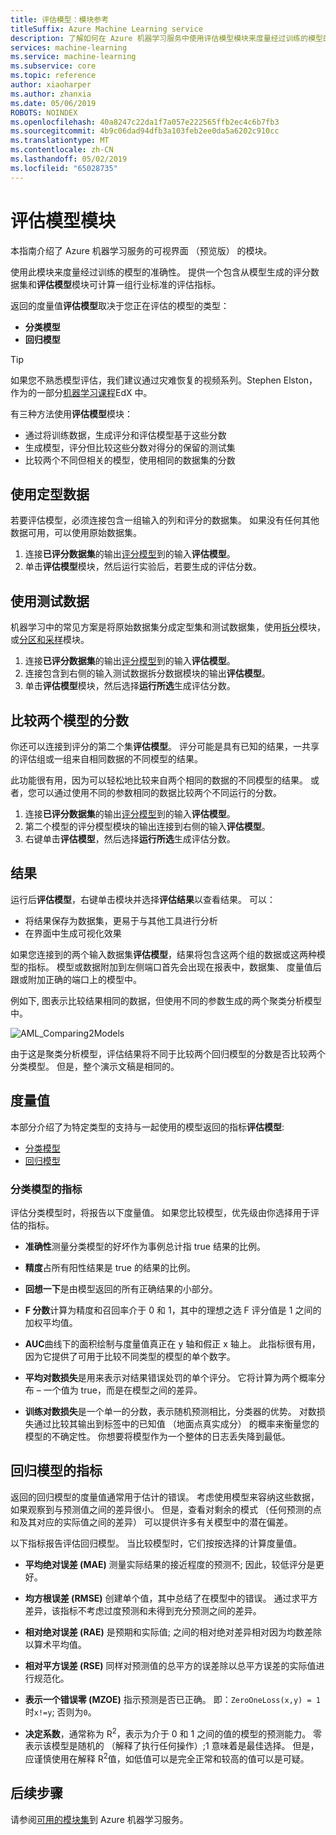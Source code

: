 ```yaml
---
title: 评估模型：模块参考
titleSuffix: Azure Machine Learning service
description: 了解如何在 Azure 机器学习服务中使用评估模型模块来度量经过训练的模型的准确性。
services: machine-learning
ms.service: machine-learning
ms.subservice: core
ms.topic: reference
author: xiaoharper
ms.author: zhanxia
ms.date: 05/06/2019
ROBOTS: NOINDEX
ms.openlocfilehash: 40a8247c22da1f7a057e222565ffb2ec4c6b7fb3
ms.sourcegitcommit: 4b9c06dad94dfb3a103feb2ee0da5a6202c910cc
ms.translationtype: MT
ms.contentlocale: zh-CN
ms.lasthandoff: 05/02/2019
ms.locfileid: "65028735"
---
```

# <a name="evaluate-model-module"></a>评估模型模块

本指南介绍了 Azure 机器学习服务的可视界面 （预览版） 的模块。

使用此模块来度量经过训练的模型的准确性。 提供一个包含从模型生成的评分数据集和**评估模型**模块可计算一组行业标准的评估指标。
  
 返回的度量值**评估模型**取决于您正在评估的模型的类型：  
  
-   **分类模型**    
-   **回归模型**    



> [!TIP]
> 如果您不熟悉模型评估，我们建议通过灾难恢复的视频系列。Stephen Elston，作为的一部分[机器学习课程](https://blogs.technet.microsoft.com/machinelearning/2015/09/08/new-edx-course-data-science-machine-learning-essentials/)EdX 中。 


有三种方法使用**评估模型**模块：

+ 通过将训练数据，生成评分和评估模型基于这些分数
+ 生成模型，评分但比较这些分数对得分的保留的测试集
+ 比较两个不同但相关的模型，使用相同的数据集的分数

## <a name="use-the-training-data"></a>使用定型数据

若要评估模型，必须连接包含一组输入的列和评分的数据集。  如果没有任何其他数据可用，可以使用原始数据集。

1. 连接**已评分数据集**的输出[评分模型](./score-model.md)到的输入**评估模型**。 
2. 单击**评估模型**模块，然后运行实验后，若要生成的评估分数。

## <a name="use-testing-data"></a>使用测试数据

机器学习中的常见方案是将原始数据集分成定型集和测试数据集，使用[拆分](./split-data.md)模块，或[分区和采样](./partition-and-sample.md)模块。 

1. 连接**已评分数据集**的输出[评分模型](score-model.md)到的输入**评估模型**。 
2. 连接包含到右侧的输入测试数据拆分数据模块的输出**评估模型**。
2. 单击**评估模型**模块，然后选择**运行所选**生成评估分数。

## <a name="compare-scores-from-two-models"></a>比较两个模型的分数

你还可以连接到评分的第二个集**评估模型**。  评分可能是具有已知的结果，一共享的评估组或一组来自相同数据的不同模型的结果。

此功能很有用，因为可以轻松地比较来自两个相同的数据的不同模型的结果。 或者，您可以通过使用不同的参数相同的数据比较两个不同运行的分数。

1. 连接**已评分数据集**的输出[评分模型](score-model.md)到的输入**评估模型**。 
2. 第二个模型的评分模型模块的输出连接到右侧的输入**评估模型**。
3. 右键单击**评估模型**，然后选择**运行所选**生成评估分数。

## <a name="results"></a>结果

运行后**评估模型**，右键单击模块并选择**评估结果**以查看结果。 可以：

+ 将结果保存为数据集，更易于与其他工具进行分析
+ 在界面中生成可视化效果

如果您连接到的两个输入数据集**评估模型**，结果将包含这两个组的数据或这两种模型的指标。
模型或数据附加到左侧端口首先会出现在报表中，数据集、 度量值后跟或附加正确的端口上的模型中。  

例如下, 图表示比较结果相同的数据，但使用不同的参数生成的两个聚类分析模型中。  

![AML&#95;Comparing2Models](media/module/aml-comparing2models.png "AML_Comparing2Models")  

由于这是聚类分析模型，评估结果将不同于比较两个回归模型的分数是否比较两个分类模型。 但是，整个演示文稿是相同的。 

## <a name="metrics"></a>度量值

本部分介绍了为特定类型的支持与一起使用的模型返回的指标**评估模型**:

+ [分类模型](#bkmk_classification)
+ [回归模型](#bkmk_regression)

###  <a name="bkmk_classification"></a> 分类模型的指标

评估分类模型时，将报告以下度量值。 如果您比较模型，优先级由你选择用于评估的指标。  
  
-   **准确性**测量分类模型的好坏作为事例总计指 true 结果的比例。  
  
-   **精度**占所有阳性结果是 true 的结果的比例。  
  
-   **回想一下**是由模型返回的所有正确结果的小部分。  
  
-   **F 分数**计算为精度和召回率介于 0 和 1，其中的理想之选 F 评分值是 1 之间的加权平均值。  
  
-   **AUC**曲线下的面积绘制与度量值真正在 y 轴和假正 x 轴上。 此指标很有用，因为它提供了可用于比较不同类型的模型的单个数字。  
  
- **平均对数损失**是用来表示对结果错误处罚的单个评分。 它将计算为两个概率分布 – 一个值为 true，而是在模型之间的差异。  
  
- **训练对数损失**是一个单一的分数，表示随机预测相比，分类器的优势。 对数损失通过比较其输出到标签中的已知值 （地面点真实成分） 的概率来衡量您的模型的不确定性。 你想要将模型作为一个整体的日志丢失降到最低。

##  <a name="bkmk_regression"></a> 回归模型的指标
 
返回的回归模型的度量值通常用于估计的错误。  考虑使用模型来容纳这些数据，如果观察到与预测值之间的差异很小。 但是，查看对剩余的模式 （任何预测的点和及其对应的实际值之间的差异） 可以提供许多有关模型中的潜在偏差。  
  
 以下指标报告评估回归模型。 当比较模型时，它们按按选择的计算度量值。  
  
- **平均绝对误差 (MAE)** 测量实际结果的接近程度的预测不; 因此，较低评分是更好。  
  
- **均方根误差 (RMSE)** 创建单个值，其中总结了在模型中的错误。 通过求平方差异，该指标不考虑过度预测和未得到充分预测之间的差异。  
  
- **相对绝对误差 (RAE)** 是预期和实际值; 之间的相对绝对差异相对因为均数差除以算术平均值。  
  
- **相对平方误差 (RSE)** 同样对预测值的总平方的误差除以总平方误差的实际值进行规范化。  
  
- **表示一个错误零 (MZOE)** 指示预测是否已正确。  即：`ZeroOneLoss(x,y) = 1`时`x!=y`; 否则为`0`。
  
- **决定系数**，通常称为 R<sup>2</sup>，表示为介于 0 和 1 之间的值的模型的预测能力。 零表示该模型是随机的 （解释了执行任何操作）;1 意味着是最佳选择。 但是，应谨慎使用在解释 R<sup>2</sup>值，如低值可以是完全正常和较高的值可以是可疑。
  

## <a name="next-steps"></a>后续步骤

请参阅[可用的模块集](module-reference.md)到 Azure 机器学习服务。 